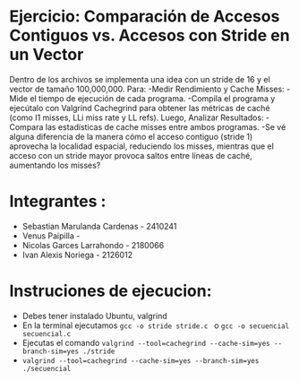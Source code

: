 # Ejercicio: Comparación de Accesos Contiguos vs. Accesos con Stride en un Vector

Dentro de los archivos se implementa una idea con un stride de 16 y el vector de tamaño 100,000,000.
Para:
  -Medir Rendimiento y Cache Misses:
  -Mide el tiempo de ejecución de cada programa.
  -Compila el programa y ejecútalo con Valgrind Cachegrind para obtener las métricas de
  caché (como I1 misses, LLi miss rate y LL refs).
Luego,
Analizar Resultados:
  -Compara las estadísticas de cache misses entre ambos programas.
  -Se vé alguna diferencia de la manera cómo el acceso contiguo (stride 1) aprovecha la localidad espacial,
  reduciendo los misses, mientras que el acceso con un stride mayor provoca saltos entre
  líneas de caché, aumentando los misses?


# Integrantes :

- Sebastian Marulanda Cardenas - 2410241
- Venus Paipilla -   
- Nicolas Garces Larrahondo - 2180066
- Ivan Alexis Noriega - 2126012

# Instruciones de ejecucion:

- Debes tener instalado Ubuntu, valgrind
- En la terminal ejecutamos `gcc -o stride stride.c ` o  `gcc -o secuencial secuencial.c `
- Ejecutas el comando `valgrind --tool=cachegrind --cache-sim=yes --branch-sim=yes ./stride `
- `valgrind --tool=cachegrind --cache-sim=yes --branch-sim=yes ./secuencial `
